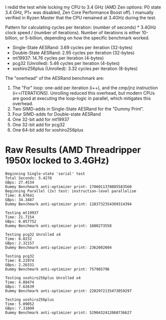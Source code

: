 I redid the test while locking my CPU to 3.4 GHz (AMD Zen options: P0 state 3.4 GHz, P1+ was disabled, Zen Core Performance Boost off). I manually verified in Ryzen Master that the CPU remained at 3.4GHz during the test.

Pattern for calculating cycles per iteration: (number of seconds) * 3.4GHz clock speed / (number of iterations). Number of iterations is either 10-billion, or 5-billion, depending on how the specific benchmark worked.

* Single-State AESRand: 3.69 cycles per iteration (32-bytes)
* Double-State AESRand: 2.95 cycles per iteration (32-bytes)
* mt19937: 14.76 cycles per iteration (4-bytes)
* pcg32 (Unrolled): 5.46 cycles per iteration (4-bytes)
* xoshiro256plus (Unrolled): 3.32 cycles per iteration (8-bytes)

The "overhead" of the AESRand benchmark are:
1. The "For" loop: one-add per iteration (i++), and the cmp/jnz instruction (i<=ITERATIONS). Unrolling reduced this overhead, but modern CPUs are good at executing the loop-logic in parallel, which mitigates this overhead.
2. Two SIMD-adds in Single-State AESRand for the "Dummy Print".
3. Four SIMD-adds for Double-state AESRand
4. One 32-bit add for mt19937
5. One 32-bit add for pcg32
6. One 64-bit add for xoshiro256plus

Raw Results (AMD Threadripper 1950x locked to 3.4GHz)
===========

    
    Beginning Single-state 'serial' test
    Total Seconds: 5.4278
    GBps: 27.4534
    Dummy Benchmark anti-optimizer print: 1706011378085583560
    Beginning Parallel (2x) test: instruction-level parallelism
    Time: 8.67641
    GBps: 34.3487
    Dummy Benchmark anti-optimizer print: 1283732354369314394

    Testing mt19937
    Time: 21.7154
    GBps: 0.857752
    Dummy Benchmark anti-optimizer print: 1680273558
    
    Testing pcg32 Unrolled x4
    Time: 8.0232
    GBps: 2.32157
    Dummy Benchmark anti-optimizer print: 2362602604
    
    Testing pcg32
    Time: 8.22974
    GBps: 2.26331
    Dummy Benchmark anti-optimizer print: 757965796
    
    Testing xoshiro256plus Unrolled x4
    Time: 4.88474
    GBps: 7.62639
    Dummy Benchmark anti-optimizer print: 2202972135473059297
    
    Testing xoshiro256plus
    Time: 5.09052
    GBps: 7.31809
    Dummy Benchmark anti-optimizer print: 5290432412060736627
